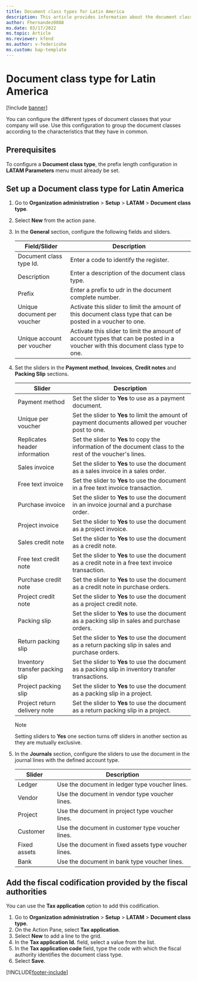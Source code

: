 ```yaml
---
title: Document class types for Latin America 
description: This article provides information about the document class type configuration for Latin America. 
author: Fhernandez0088
ms.date: 03/17/2022
ms.topic: Article
ms.reviewer: kfend
ms.author: v-federicohe 
ms.custom: bap-template
---
```


# Document class type for Latin America

[!include [banner](../includes/banner.md)]

You can configure the different types of document classes that your company will use. Use this configuration to group the document classes according to the characteristics that they have in common.

## Prerequisites

To configure a **Document class type**, the prefix length configuration in **LATAM Parameters** menu must already be set.

## Set up a Document class type for Latin America

1. Go to **Organization administration** > **Setup** > **LATAM** > **Document class type**.
2. Select **New** from the action pane.
3. In the **General** section, configure the following fields and sliders.

    | Field/Slider                | Description           |
    |-----------------------------|-----------------------|
    | Document class type Id.     | Enter a code to identify the register. |
    | Description                 | Enter a description of the document class type. |
    | Prefix                      | Enter a prefix to udr in the document complete number.   |
    | Unique document per voucher | Activate this slider to limit the amount of this document class type that can be posted in a voucher to one. |
    | Unique account per voucher  | Activate this slider to limit the amount of account types that can be posted in a voucher with this document class type to one. |

4. Set the sliders in the **Payment method**, **Invoices**, **Credit notes** and **Packing Slip** sections.

    | Slider                          | Description                                                                                  |
    |---------------------------------|----------------------------------------------------------------------------------------------|
    | Payment method                  | Set the slider to **Yes** to use as a payment document.                                                     |
    | Unique per voucher              | Set the slider to **Yes** to limit the amount of payment documents allowed per voucher post to one.         |
    | Replicates header information   | Set the slider to **Yes** to copy the information of the document class to the rest of the voucher's lines. |
    | Sales invoice                   | Set the slider to **Yes** to use the document as a sales invoice in a sales order.                          |
    | Free text invoice               | Set the slider to **Yes** to use the document in a free text invoice transaction.                           |
    | Purchase invoice                | Set the slider to **Yes** to use the document in an invoice journal and a purchase order.                   |
    | Project invoice                 | Set the slider to **Yes** to use the document as a project invoice.                                         |
    | Sales credit note               | Set the slider to **Yes** to use the document as a credit note.                                             |
    | Free text credit note           | Set the slider to **Yes** to use the document as a credit note in a free text invoice transaction.          |
    | Purchase credit note            | Set the slider to **Yes** to use the document as a credit note in purchase orders.                          |
    | Project credit note             | Set the slider to **Yes** to use the document as a project credit note.                                     |
    | Packing slip                    | Set the slider to **Yes** to use the document as a packing slip in sales and purchase orders.               |
    | Return packing slip             | Set the slider to **Yes** to use the document as a return packing slip in sales and purchase orders.        |
    | Inventory transfer packing slip | Set the slider to **Yes** to use the document as a packing slip in inventory transfer transactions.        |
    | Project packing slip            | Set the slider to **Yes** to use the document as a packing slip in a project.                               |
    | Project return delivery note    | Set the slider to **Yes** to use the document as a return packing slip in a project.                        |

    > [!NOTE]
    > Setting sliders to **Yes** one section turns off sliders in another section as they are mutually exclusive.

5. In the **Journals** section, configure the sliders to use the document in the journal lines with the defined account type.

    | Slider       | Description                                                       |
    |--------------|-------------------------------------------------------------------|
    | Ledger       | Use the document in ledger type voucher lines.       |
    | Vendor       | Use the document in vendor type voucher lines.       |
    | Project      | Use the document in project type voucher lines.      |
    | Customer     | Use the document in customer type voucher lines.     |
    | Fixed assets | Use the document in fixed assets type voucher lines. |
    | Bank         | Use the document in bank type voucher lines.         |

## Add the fiscal codification provided by the fiscal authorities

You can use the **Tax application** option to add this codification.

1.	Go to **Organization administration** > **Setup** > **LATAM** > **Document class type**.
2.	On the Action Pane, select **Tax application**.
3.	Select **New** to add a line to the grid.
4.	In the **Tax application Id.** field, select a value from the list.
5.	In the **Tax application code** field, type the code with which the fiscal authority identifies the document class type.
6.	Select **Save**.


[!INCLUDE[footer-include](../../includes/footer-banner.md)]
